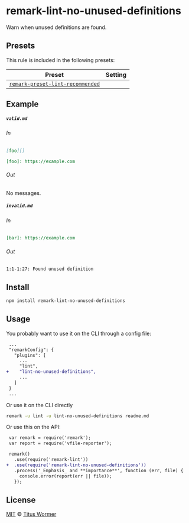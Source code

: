 <!--This file is generated-->

# remark-lint-no-unused-definitions

Warn when unused definitions are found.

## Presets

This rule is included in the following presets:

| Preset | Setting |
| ------ | ------- |
| [`remark-preset-lint-recommended`](https://github.com/remarkjs/remark-lint/tree/master/packages/remark-preset-lint-recommended) |  |

## Example

##### `valid.md`

###### In

```markdown
[foo][]

[foo]: https://example.com
```

###### Out

No messages.

##### `invalid.md`

###### In

```markdown
[bar]: https://example.com
```

###### Out

```text
1:1-1:27: Found unused definition
```

## Install

```sh
npm install remark-lint-no-unused-definitions
```

## Usage

You probably want to use it on the CLI through a config file:

```diff
 ...
 "remarkConfig": {
   "plugins": [
     ...
     "lint",
+    "lint-no-unused-definitions",
     ...
   ]
 }
 ...
```

Or use it on the CLI directly

```sh
remark -u lint -u lint-no-unused-definitions readme.md
```

Or use this on the API:

```diff
 var remark = require('remark');
 var report = require('vfile-reporter');

 remark()
   .use(require('remark-lint'))
+  .use(require('remark-lint-no-unused-definitions'))
   .process('_Emphasis_ and **importance**', function (err, file) {
     console.error(report(err || file));
   });
```

## License

[MIT](https://github.com/remarkjs/remark-lint/blob/master/license) © [Titus Wormer](http://wooorm.com)
